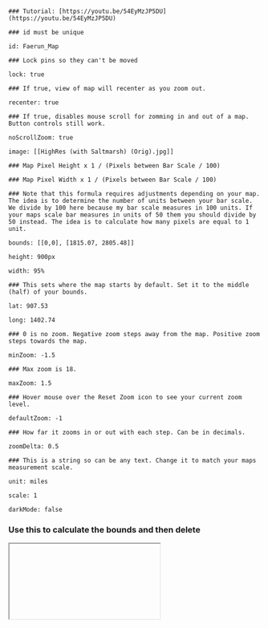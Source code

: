```leaflet

### Tutorial: [https://youtu.be/54EyMzJP5DU](https://youtu.be/54EyMzJP5DU)

### id must be unique

id: Faerun_Map

### Lock pins so they can't be moved

lock: true

### If true, view of map will recenter as you zoom out. 

recenter: true

### If true, disables mouse scroll for zomming in and out of a map. Button controls still work. 

noScrollZoom: true

image: [[HighRes (with Saltmarsh) (Orig).jpg]]

### Map Pixel Height x 1 / (Pixels between Bar Scale / 100)

### Map Pixel Width x 1 / (Pixels between Bar Scale / 100) 

### Note that this formula requires adjustments depending on your map. The idea is to determine the number of units between your bar scale. We divide by 100 here because my bar scale measures in 100 units. If your maps scale bar measures in units of 50 them you should divide by 50 instead. The idea is to calculate how many pixels are equal to 1 unit. 

bounds: [[0,0], [1815.07, 2805.48]]

height: 900px

width: 95%

### This sets where the map starts by default. Set it to the middle (half) of your bounds. 

lat: 907.53

long: 1402.74

### 0 is no zoom. Negative zoom steps away from the map. Positive zoom steps towards the map. 

minZoom: -1.5

### Max zoom is 18. 

maxZoom: 1.5

### Hover mouse over the Reset Zoom icon to see your current zoom level. 

defaultZoom: -1

### How far it zooms in or out with each step. Can be in decimals. 

zoomDelta: 0.5

### This is a string so can be any text. Change it to match your maps measurement scale. 

unit: miles

scale: 1

darkMode: false

```

  

### Use this to calculate the bounds and then delete

  

<iframe

    height = 700

    width = 100%

    padding = 0 0

    margins = 0 0

    src="[https://docs.google.com/spreadsheets/d/1yun2Dsm2jufREOeFxeurcoiMybYUi-SVFD9DqoSyQw0/edit?usp=sharing](https://docs.google.com/spreadsheets/d/1yun2Dsm2jufREOeFxeurcoiMybYUi-SVFD9DqoSyQw0/edit?usp=sharing)">
